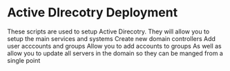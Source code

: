 # Active DIrecotry Deployment
These scripts are used to setup Active Direcotry.
They will allow you to setup the main services and systems
Create new domain controllers
Add user acccounts and groups
Allow you to add accounts to groups
As well as allow you to update all servers in the domain so they can be manged from a single point 